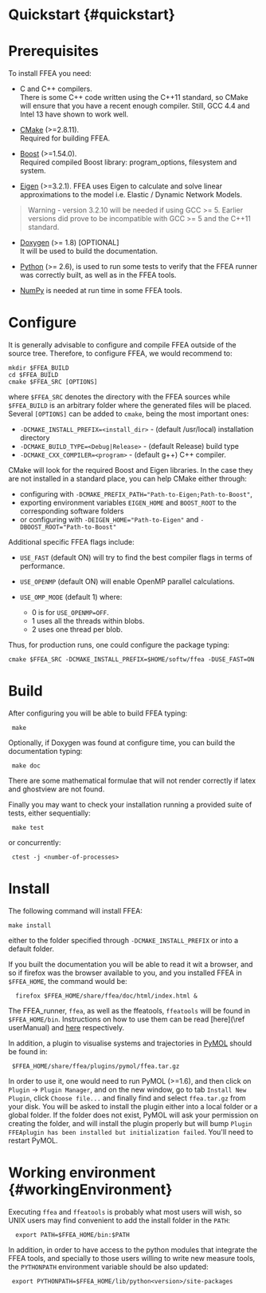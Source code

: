 Quickstart {#quickstart}
============

Prerequisites
=============

To install FFEA you need:

   * C and C++ compilers.   
     There is some C++ code written using 
       the C++11 standard, so CMake will ensure that you have a 
       recent enough compiler. Still, GCC 4.4 and Intel 13 have shown to work well. 

   * [CMake](https://cmake.org) (>=2.8.11).   
     Required for building FFEA.

   * [Boost](http://www.boost.org) (>=1.54.0).   
     Required compiled Boost library: program_options, filesystem and system.

   * [Eigen](http://eigen.tuxfamily.org) (>=3.2.1). FFEA uses Eigen to calculate and solve linear approximations to the model i.e. Elastic / Dynamic Network Models.

   > Warning - version 3.2.10 will be needed if using GCC >= 5. Earlier versions did prove to be incompatible with GCC >= 5 and the C++11 standard. 
     
   * [Doxygen](http://www.doxygen.org) (>= 1.8) [OPTIONAL]   
     It will be used to build the documentation.

   * [Python](https://www.python.org/) (>= 2.6), is used to run some tests to verify that the FFEA runner was correctly built, as well as in the FFEA tools.

   * [NumPy](http://www.numpy.org/) is needed at run time in some FFEA tools.


Configure
=========

It is generally advisable to configure and compile FFEA outside of the source tree. 
Therefore, to configure FFEA, we would recommend to:

    mkdir $FFEA_BUILD
    cd $FFEA_BUILD 
    cmake $FFEA_SRC [OPTIONS]

where ` $FFEA_SRC ` denotes the directory with the FFEA sources while 
  ` $FFEA_BUILD` is an arbitrary folder where the generated files will be placed.
Several ` [OPTIONS] ` can be added to `cmake`, being the most important ones:

  * `-DCMAKE_INSTALL_PREFIX=<install_dir>`       -  (default /usr/local) installation directory
  * `-DCMAKE_BUILD_TYPE=<Debug|Release>` -  (default Release) build type
  * `-DCMAKE_CXX_COMPILER=<program>`     -  (default g++)  C++ compiler.

CMake will look for the required Boost and Eigen libraries. In the case they are not 
 installed in a standard place, you can help CMake either through: 

  * configuring with ` -DCMAKE_PREFIX_PATH="Path-to-Eigen;Path-to-Boost" `,
  * exporting environment variables ` EIGEN_HOME `  and ` BOOST_ROOT ` to the corresponding 
      software folders
  * or configuring with ` -DEIGEN_HOME="Path-to-Eigen" ` and  ` -DBOOST_ROOT="Path-to-Boost" `

Additional specific FFEA flags include:

  * `USE_FAST`    (default ON) will try to find the best compiler flags in terms of performance.
  * `USE_OPENMP`  (default ON) will enable OpenMP parallel calculations.
  * `USE_OMP_MODE` (default 1) where:

    - 0 is for ` USE_OPENMP=OFF `.
    - 1 uses all the threads within blobs.
    - 2 uses one thread per blob.

Thus, for production runs, one could configure the package typing:

    cmake $FFEA_SRC -DCMAKE_INSTALL_PREFIX=$HOME/softw/ffea -DUSE_FAST=ON




Build
=====
After configuring you will be able to build FFEA typing:

     make 

Optionally, if Doxygen was found at configure time, 
 you can build the documentation typing:

     make doc 

There are some mathematical formulae that will not render correctly if latex
  and ghostview are not found.


Finally you may want to check your installation running a provided suite of tests, 
 either sequentially:
  
     make test

or concurrently:

     ctest -j <number-of-processes> 


  

Install
=======
The following command will install FFEA:

    make install

either to the folder specified through ` -DCMAKE_INSTALL_PREFIX `
  or into a default folder.


If you built the documentation you will be able to read it wit a browser, 
  and so if firefox was the browser available to you, and you installed 
  FFEA in ` $FFEA_HOME `, the command would be:

      firefox $FFEA_HOME/share/ffea/doc/html/index.html &


The FFEA_runner, ` ffea `, as well as the ffeatools, ` ffeatools ` will be found 
 in ` $FFEA_HOME/bin `. Instructions on how to use them can be read 
 [here](\ref userManual) and [here](../../ffeamodules/html/index.html) respectively. 

In addition, a plugin to visualise systems and trajectories in 
 [PyMOL](https://www.pymol.org) should be found in:

     $FFEA_HOME/share/ffea/plugins/pymol/ffea.tar.gz


In order to use it, one would need to run PyMOL (>=1.6), and then click on
  ` Plugin ` -> ` Plugin Manager `, and on the new window, go to tab 
  ` Install New Plugin `, click ` Choose file... ` and finally find and 
  select ` ffea.tar.gz ` from your disk. You will be asked to install the 
  plugin either into a local folder or a global folder. If the 
  folder does not exist, PyMOL will ask your permission on creating the folder, 
  and will install the plugin properly but will bump ` Plugin FFEAplugin has
  been installed but initialization failed `. You'll need to restart PyMOL.



Working environment {#workingEnvironment}
===================

Executing ` ffea ` and ` ffeatools ` is probably what most users will wish, so 
 UNIX users may find convenient to add the install folder in the ` PATH `:

      export PATH=$FFEA_HOME/bin:$PATH

In addition, in order to have access to the python modules that integrate 
 the FFEA tools, and specially to those users willing to write new measure tools,
 the ` PYTHONPATH ` environment variable should be also updated: 

     export PYTHONPATH=$FFEA_HOME/lib/python<version>/site-packages

